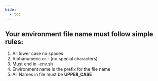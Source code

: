 ```yaml
---
hide:
  - toc
---
```

<script>
  document.title = "Tips and Tricks - Environment File";
</script>
## Your environment file name must follow simple rules:

1. All lower case no spaces
2. Alphanumeric  or - (no special characters)
3. Must end in -env.sh
4. Environment name is the prefix for the file name
5. All Names in file must be **UPPER_CASE**
